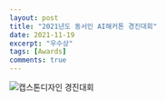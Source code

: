 ```yaml
---
layout: post
title: "2021년도 동서인 AI해커톤 경진대회"
date: 2021-11-19
excerpt: "우수상"
tags: [Awards]
comments: true
---
```


![캡스톤디자인 경진대회](https://user-images.githubusercontent.com/70894372/194212717-ffb9e1d1-0475-4e2b-9053-bbbd2d254cff.jpg)